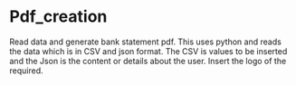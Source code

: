 # Pdf_creation
Read data and generate bank statement pdf.
This uses python and reads the data which is in CSV and json format. The CSV is values to be inserted and the Json is the content or details about the user.
Insert the logo of the required.

